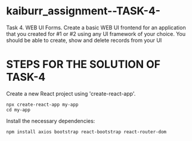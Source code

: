 # kaiburr_assignment--TASK-4-
Task 4. WEB UI Forms.
Create a basic WEB UI frontend for an application that you created for #1 or #2 using any UI
framework of your choice. You should be able to create, show and delete records from your UI

# STEPS FOR THE SOLUTION OF TASK-4

Create a new React project using 'create-react-app'.

    npx create-react-app my-app
    cd my-app
 
Install the necessary dependencies:

    npm install axios bootstrap react-bootstrap react-router-dom

